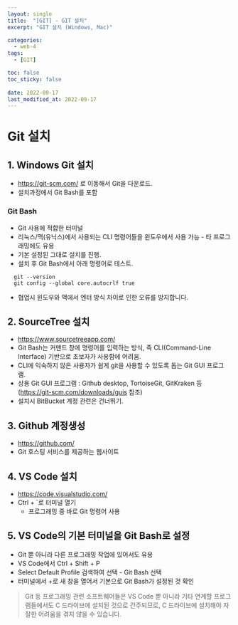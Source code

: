 ```yaml
---
layout: single
title:  "[GIT] - GIT 설치"
excerpt: "GIT 설치 (Windows, Mac)"

categories:
  - web-4
tags:
  - [GIT]

toc: false
toc_sticky: false
 
date: 2022-09-17
last_modified_at: 2022-09-17
---
```

# Git 설치
## 1. Windows Git 설치
- https://git-scm.com/ 로 이동해서 Git을 다운로드.
- 설치과정에서 Git Bash를 포함
### Git Bash
- Git 사용에 적합한 터미널
- 리눅스/맥(유닉스)에서 사용되는 CLI 명령어들을 윈도우에서 사용 가능 - 타 프로그래밍에도 유용
- 기본 설정된 그대로 설치를 진행.
- 설치 후 Git Bash에서 아래 명령어로 테스트.
```
  git --version
  git config --global core.autocrlf true
```
  - 협업시 윈도우와 맥에서 엔터 방식 차이로 인한 오류를 방지합니다.

## 2. SourceTree 설치
- https://www.sourcetreeapp.com/ 
- Git Bash는 커맨드 창에 명령어를 입력하는 방식, 즉 CLI(Command-Line Interface) 기반으로 초보자가 사용함에 어려움.
- CLI에 익숙하지 않은 사용자가 쉽게 git을 사용할 수 있도록 돕는 Git GUI 프로그램.
- 상용 Git GUI 프로그램 : Github desktop, TortoiseGit, GitKraken 등 (https://git-scm.com/downloads/guis 참조)
- 설치시 BitBucket 계정 관련은 건너뛰기.

## 3. Github 계정생성
- https://github.com/
- Git 호스팅 서비스를 제공하는 웹사이트

## 4. VS Code 설치
- https://code.visualstudio.com/
- Ctrl + `로 터미널 열기
  - 프로그래밍 중 바로 Git 명령어 사용

## 5. VS Code의 기본 터미널을 Git Bash로 설정
- Git 뿐 아니라 다른 프로그래밍 작업에 있어서도 유용
- VS Code에서 Ctrl + Shift + P
- Select Default Profile 검색하여 선택 - Git Bash 선택
- 터미널에서 +로 새 창을 열어서 기본으로 Git Bash가 설정된 것 확인

> Git 등 프로그래밍 관련 소프트웨어들은 VS Code 뿐 아니라 기타 연계할 
> 프로그램들에서도 C 드라이브에 설치된 것으로 간주되므로, C 드라이브에 설치해야 
> 자잘한 어려움을 겪지 않을 수 있습니다.
